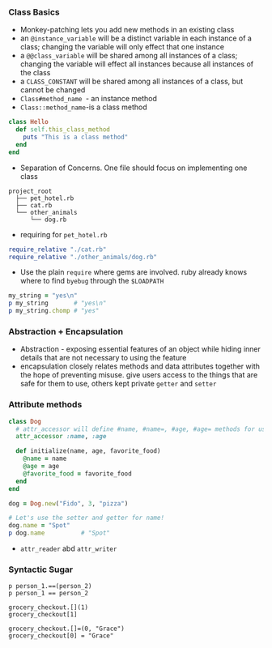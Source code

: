 ### Class Basics
- Monkey-patching lets you add new methods in an existing class
- an `@instance_variable` will be a distinct variable in each instance of a class; changing the variable will only effect that one instance
- a `@@class_variable` will be shared among all instances of a class; changing the variable will effect all instances because all instances of the class
- a `CLASS_CONSTANT` will be shared among all instances of a class, but cannot be changed
- `Class#method_name `- an instance method
- `Class::method_name`-is a class method
```ruby
class Hello
  def self.this_class_method
    puts "This is a class method"
  end
end
```
- Separation of Concerns. One file should focus on implementing one class

```
project_root
  ├── pet_hotel.rb
  ├── cat.rb
  └── other_animals
      └── dog.rb
```

- requiring for `pet_hotel.rb`
```ruby
require_relative "./cat.rb"
require_relative "./other_animals/dog.rb"
```
- Use the plain `require` where gems are involved. ruby already knows where to find `byebug` through the `$LOADPATH`

```ruby
my_string = "yes\n"
p my_string       # "yes\n"
p my_string.chomp # "yes"
```

### Abstraction + Encapsulation
- Abstraction - exposing essential features of an object while hiding inner details that are not necessary to using the feature
- encapsulation closely relates methods and data attributes together with the hope of preventing misuse. give users access to the things that are safe for them to use, others kept private `getter` and `setter`

### Attribute methods
```ruby
class Dog
  # attr_accessor will define #name, #name=, #age, #age= methods for us
  attr_accessor :name, :age

  def initialize(name, age, favorite_food)
    @name = name
    @age = age
    @favorite_food = favorite_food
  end
end

dog = Dog.new("Fido", 3, "pizza")

# Let's use the setter and getter for name!
dog.name = "Spot"
p dog.name          # "Spot"
```
- `attr_reader` abd `attr_writer`

### Syntactic Sugar
```
p person_1.==(person_2)
p person_1 == person_2
```
```
grocery_checkout.[](1)
grocery_checkout[1]
```
```
grocery_checkout.[]=(0, "Grace")
grocery_checkout[0] = "Grace"
```
